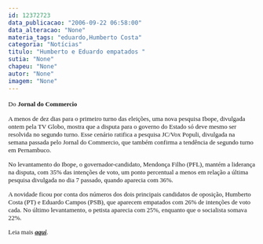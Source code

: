 ```yaml
---
id: 12372723
data_publicacao: "2006-09-22 06:58:00"
data_alteracao: "None"
materia_tags: "eduardo,Humberto Costa"
categoria: "Notícias"
titulo: "Humberto e Eduardo empatados "
sutia: "None"
chapeu: "None"
autor: "None"
imagem: "None"
---
```

<p><P><FONT face=Verdana size=3><FONT size=2>Do <STRONG>Jornal do Commercio</STRONG></FONT>&nbsp;</FONT></P><FONT size=2></p>
<p><P><FONT face=Verdana>A menos de dez dias para o primeiro turno das eleições, uma nova pesquisa Ibope, divulgada ontem pela TV Globo, mostra que a disputa para o governo do Estado só deve mesmo ser resolvida no segundo turno. Esse cenário ratifica a pesquisa JC/Vox Populi, divulgada na semana passada pelo Jornal do Commercio, que também confirma a tendência de segundo turno em Pernambuco. </FONT></P></p>
<p><P><FONT face=Verdana>No levantamento do Ibope, o governador-candidato, Mendonça Filho (PFL), mantém a liderança na disputa, com 35% das intenções de voto, um ponto percentual a menos em relação a última pesquisa divulgada no dia 7 passado, quando aparecia com 36%. </FONT></P></p>
<p><P><FONT face=Verdana>A novidade ficou por conta dos números dos dois principais candidatos de oposição, Humberto Costa (PT) e Eduardo Campos (PSB), que aparecem empatados com 26% de intenções de voto cada. No último levantamento, o petista aparecia com 25%, enquanto que o socialista somava 22%.</FONT></P></p>
<p><P><FONT face=Verdana>Leia mais <A href=\"https://jc3.uol.com.br/jornal/2006/09/22/not_201790.php\" target=_blank><STRONG><EM>aqui</EM></STRONG></A>.</FONT></P></FONT> </p>
